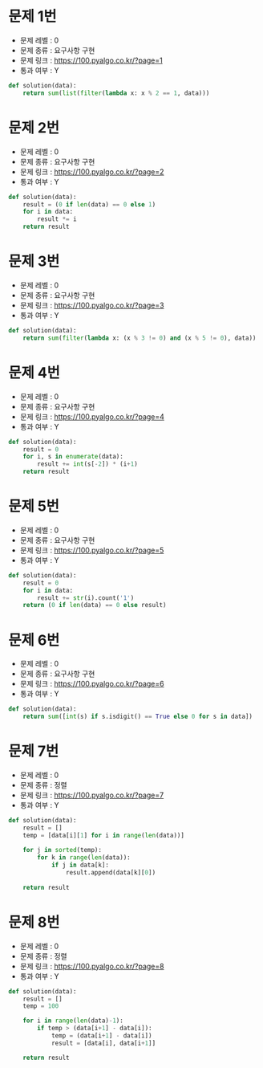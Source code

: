 # 문제 1번

* 문제 레벨 : 0
* 문제 종류 : 요구사항 구현
* 문제 링크 : https://100.pyalgo.co.kr/?page=1
* 통과 여부 : Y

```python
def solution(data):
    return sum(list(filter(lambda x: x % 2 == 1, data)))    
```

# 문제 2번

* 문제 레벨 : 0
* 문제 종류 : 요구사항 구현
* 문제 링크 : https://100.pyalgo.co.kr/?page=2
* 통과 여부 : Y

```python
def solution(data):
    result = (0 if len(data) == 0 else 1)
    for i in data:
        result *= i       
    return result
```

# 문제 3번

* 문제 레벨 : 0
* 문제 종류 : 요구사항 구현
* 문제 링크 : https://100.pyalgo.co.kr/?page=3
* 통과 여부 : Y

```python
def solution(data):
    return sum(filter(lambda x: (x % 3 != 0) and (x % 5 != 0), data))
```

# 문제 4번

* 문제 레벨 : 0
* 문제 종류 : 요구사항 구현
* 문제 링크 : https://100.pyalgo.co.kr/?page=4
* 통과 여부 : Y

```python
def solution(data):
    result = 0
    for i, s in enumerate(data):
        result += int(s[-2]) * (i+1)
    return result        
```

# 문제 5번

* 문제 레벨 : 0
* 문제 종류 : 요구사항 구현
* 문제 링크 : https://100.pyalgo.co.kr/?page=5
* 통과 여부 : Y

```python
def solution(data):
    result = 0
    for i in data:
        result += str(i).count('1')
    return (0 if len(data) == 0 else result)
```

# 문제 6번

* 문제 레벨 : 0
* 문제 종류 : 요구사항 구현
* 문제 링크 : https://100.pyalgo.co.kr/?page=6
* 통과 여부 : Y

```python
def solution(data):
    return sum([int(s) if s.isdigit() == True else 0 for s in data])
```

# 문제 7번

* 문제 레벨 : 0
* 문제 종류 : 정렬
* 문제 링크 : https://100.pyalgo.co.kr/?page=7
* 통과 여부 : Y

```python
def solution(data):
    result = []
    temp = [data[i][1] for i in range(len(data))]    
    
    for j in sorted(temp):
        for k in range(len(data)):
            if j in data[k]:
                result.append(data[k][0])
    
    return result
```

# 문제 8번

* 문제 레벨 : 0
* 문제 종류 : 정렬
* 문제 링크 : https://100.pyalgo.co.kr/?page=8
* 통과 여부 : Y

```python
def solution(data):
    result = []
    temp = 100

    for i in range(len(data)-1):
        if temp > (data[i+1] - data[i]):
            temp = (data[i+1] - data[i])
            result = [data[i], data[i+1]]

    return result
```

